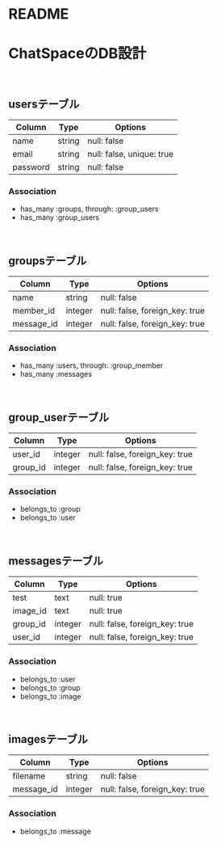 # README

# ChatSpaceのDB設計
<br>

## usersテーブル
|Column|Type|Options|
|------|----|-------|
|name|string|null: false|
|email|string|null: false, unique: true|
|password|string|null: false|

### Association
- has_many :groups, through: :group_users
- has_many :group_users
<br>

## groupsテーブル
|Column|Type|Options|
|------|----|-------|
|name|string|null: false|
|member_id|integer|null: false, foreign_key: true|
|message_id|integer|null: false, foreign_key: true|

### Association
- has_many :users, through: :group_member
- has_many :messages
<br>

## group_userテーブル
|Column|Type|Options|
|------|----|-------|
|user_id|integer|null: false, foreign_key: true|
|group_id|integer|null: false, foreign_key: true|

### Association
- belongs_to :group
- belongs_to :user
<br>

## messagesテーブル
|Column|Type|Options|
|------|----|-------|
|test|text|null: true|
|image_id|text|null: true|
|group_id|integer|null: false, foreign_key: true|
|user_id|integer|null: false, foreign_key: true|

### Association
- belongs_to :user
- belongs_to :group
- belongs_to :image
<br>

## imagesテーブル
|Column|Type|Options|
|------|----|-------|
|filename|string|null: false|
|message_id|integer|null: false, foreign_key: true|

### Association
- belongs_to :message